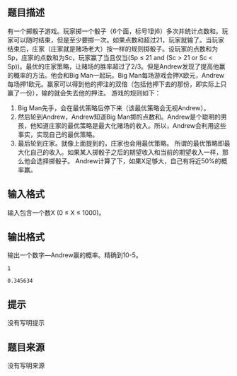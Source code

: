 


## 题目描述
有一个掷骰子游戏。玩家掷一个骰子（6个面，标号1到6）多次并统计点数和。玩家可以随时结束，但是至少要掷一次。如果点数和超过21，玩家就输了。当玩家结束后，庄家（庄家就是赌场老大）按一样的规则掷骰子。设玩家的点数和为Sp，庄家的点数和为Sc，玩家赢了当且仅当(Sp ≤ 21 and (Sc > 21 or Sc < Sp))。最优的庄家策略，让赌场的胜率超过了2/3。但是Andrew发现了提高他赢的概率的方法。他会和Big Man一起玩。Big Man每场游戏会押X欧元，Andrew每场押1欧元。赢家可以得到他的押注的双倍（包括他押下去的那份，即实际上只赢了一份），输的就会失去他的押注。
游戏的规则如下：
1.	Big Man先手，会在最优策略后停下来（该最优策略会无视Andrew）。
2.	然后轮到Andrew，Andrew知道Big Man掷的点数和。Andrew是个聪明的男孩，他知道庄家的最优策略是最大化赌场的收入。所以，Andrew会利用这些事实，实现自己的最优策略。
3.	最后轮到庄家。就像上面提到的，庄家也会用最优策略。
所谓的最优策略即最大化自己的收入。如果某人掷骰子之后的期望收入和当前的期望收入一样，那么他会选择掷骰子。
Andrew计算了下，如果X足够大，自己有将近50%的概率赢。
## 输入格式
输入包含一个数X (0 ≤ X ≤ 1000)。
## 输出格式
输出一个数字—Andrew赢的概率。精确到10-5。

```input1
1

```
```output1
0.345634
```

## 提示
没有写明提示
## 题目来源
没有写明来源


